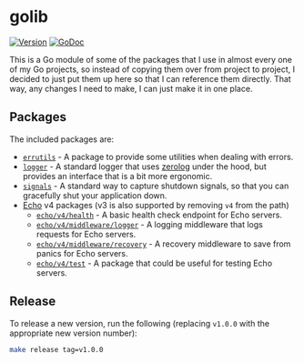 # golib

[![Version](https://img.shields.io/badge/version-v0.3.0-green.svg)](https://github.com/robinjoseph08/golib/tags)
[![GoDoc](https://pkg.go.dev/badge/github.com/robinjoseph08/golib)](https://pkg.go.dev/github.com/robinjoseph08/golib)

This is a Go module of some of the packages that I use in almost every one of my Go projects, so instead of copying them
over from project to project, I decided to just put them up here so that I can reference them directly. That way, any
changes I need to make, I can just make it in one place.

## Packages

The included packages are:

- [`errutils`](./errutils) - A package to provide some utilities when dealing with errors.
- [`logger`](./logger) - A standard logger that uses [zerolog](https://github.com/rs/zerolog) under the hood, but
  provides an interface that is a bit more ergonomic.
- [`signals`](./signals) - A standard way to capture shutdown signals, so that you can gracefully shut your application
  down.
- [Echo](https://echo.labstack.com/) v4 packages (v3 is also supported by removing `v4` from the path)
  - [`echo/v4/health`](./echo/v4/health) - A basic health check endpoint for Echo servers.
  - [`echo/v4/middleware/logger`](./echo/v4/middleware/logger) - A logging middleware that logs requests for Echo
    servers.
  - [`echo/v4/middleware/recovery`](./echo/v4/middleware/recovery) - A recovery middleware to save from panics for Echo
    servers.
  - [`echo/v4/test`](./echo/v4/test) - A package that could be useful for testing Echo servers.

## Release

To release a new version, run the following (replacing `v1.0.0` with the appropriate new version number):

```sh
make release tag=v1.0.0
```
